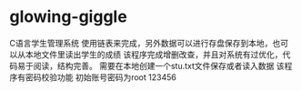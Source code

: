 # glowing-giggle
C语言学生管理系统
使用链表来完成，另外数据可以进行存盘保存到本地，也可以从本地文件里读出学生的成绩
该程序完成增删改查，并且对系统有过优化，代码易于阅读，结构完善。
需要在本地创建一个stu.txt文件保存或者读入数据
该程序有密码校验功能 初始账号密码为root 123456
